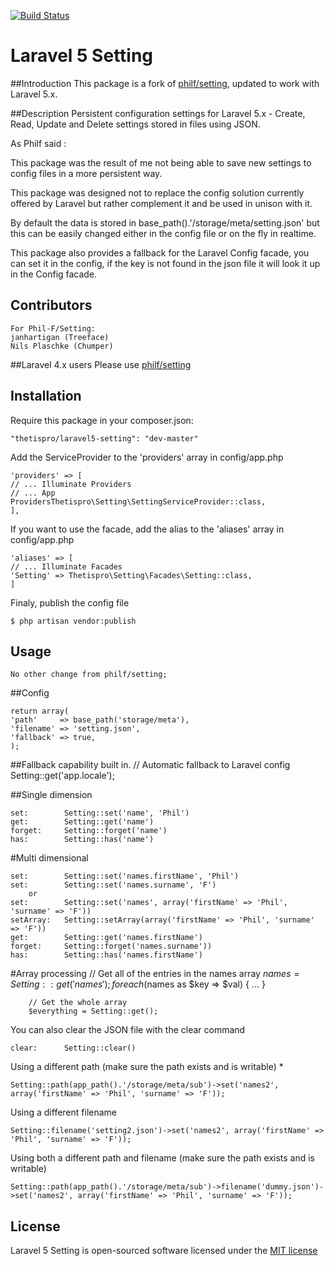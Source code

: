 
[![Build Status](https://travis-ci.org/thetispro/laravel5-setting.svg)](https://travis-ci.org/thetispro/laravel5-setting)

# Laravel 5 Setting

##Introduction
This package is a fork of <a href ="https://github.com/Phil-F/Setting">philf/setting</a>, updated to work with Laravel 5.x.

##Description
Persistent configuration settings for Laravel 5.x - Create, Read, Update and Delete settings stored in files using JSON.

As Philf said : 

This package was the result of me not being able to save new settings to config files in a more persistent way.

This package was designed not to replace the config solution currently offered by Laravel but rather complement it and be used in unison with it.

By default the data is stored in base_path().'/storage/meta/setting.json' but this can be easily changed either in the config file or on the fly in realtime.

This package also provides a fallback for the Laravel Config facade, you can set it in the config, if the key is not found in the json file it will look it up in the Config facade.

## Contributors
    For Phil-F/Setting:
    janhartigan (Treeface)
    Nils Plaschke (Chumper)

##Laravel 4.x users
Please use <a href ="https://github.com/Phil-F/Setting">philf/setting</a>

## Installation
Require this package in your composer.json:

    "thetispro/laravel5-setting": "dev-master"

Add the ServiceProvider to the 'providers' array in config/app.php

    'providers' => [
    // ... Illuminate Providers
    // ... App 
    ProvidersThetispro\Setting\SettingServiceProvider::class,
    ],

If you want to use the facade, add the alias to the 'aliases' array in config/app.php

    'aliases' => [
    // ... Illuminate Facades    
    'Setting' => Thetispro\Setting\Facades\Setting::class,
    ]

Finaly, publish the config file

    $ php artisan vendor:publish

## Usage
    No other change from philf/setting;

##Config

    return array(
    'path'     => base_path('storage/meta'),
    'filename' => 'setting.json',
    'fallback' => true,
    );

##Fallback capability built in. 
    // Automatic fallback to Laravel config
    Setting::get('app.locale');

##Single dimension

    set:        Setting::set('name', 'Phil')
    get:        Setting::get('name')
    forget:     Setting::forget('name')
    has:        Setting::has('name')

#Multi dimensional

    set:        Setting::set('names.firstName', 'Phil')
    set:        Setting::set('names.surname', 'F')
        or
    set:        Setting::set('names', array('firstName' => 'Phil', 'surname' => 'F'))
    setArray:   Setting::setArray(array('firstName' => 'Phil', 'surname' => 'F'))
    get:        Setting::get('names.firstName')
    forget:     Setting::forget('names.surname'))
    has:        Setting::has('names.firstName')

#Array processing
        // Get all of the entries in the names array
        $names = Setting::get('names');        
        foreach ($names as $key => $val)
        {
            ...
        }

        // Get the whole array
        $everything = Setting::get();

You can also clear the JSON file with the clear command

    clear:      Setting::clear()

Using a different path (make sure the path exists and is writable) *

    Setting::path(app_path().'/storage/meta/sub')->set('names2', array('firstName' => 'Phil', 'surname' => 'F'));

Using a different filename

    Setting::filename('setting2.json')->set('names2', array('firstName' => 'Phil', 'surname' => 'F'));

Using both a different path and filename (make sure the path exists and is writable)

    Setting::path(app_path().'/storage/meta/sub')->filename('dummy.json')->set('names2', array('firstName' => 'Phil', 'surname' => 'F'));

## License

Laravel 5 Setting is open-sourced software licensed under the [MIT license](http://opensource.org/licenses/MIT)
